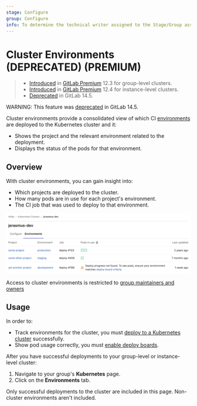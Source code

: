 ```yaml
---
stage: Configure
group: Configure
info: To determine the technical writer assigned to the Stage/Group associated with this page, see https://about.gitlab.com/handbook/engineering/ux/technical-writing/#assignments
---
```


# Cluster Environments (DEPRECATED) **(PREMIUM)**

> - [Introduced](https://gitlab.com/gitlab-org/gitlab/-/issues/13392) in [GitLab Premium](https://about.gitlab.com/pricing/) 12.3 for group-level clusters.
> - [Introduced](https://gitlab.com/gitlab-org/gitlab/-/issues/14809) in [GitLab Premium](https://about.gitlab.com/pricing/) 12.4 for instance-level clusters.
> - [Deprecated](https://gitlab.com/groups/gitlab-org/configure/-/epics/8) in GitLab 14.5.

WARNING:
This feature was [deprecated](https://gitlab.com/groups/gitlab-org/configure/-/epics/8) in GitLab 14.5.

Cluster environments provide a consolidated view of which CI [environments](../../ci/environments/index.md) are
deployed to the Kubernetes cluster and it:

- Shows the project and the relevant environment related to the deployment.
- Displays the status of the pods for that environment.

## Overview

With cluster environments, you can gain insight into:

- Which projects are deployed to the cluster.
- How many pods are in use for each project's environment.
- The CI job that was used to deploy to that environment.

![Cluster environments page](img/cluster_environments_table_v12_3.png)

Access to cluster environments is restricted to [group maintainers and
owners](../permissions.md#group-members-permissions)

## Usage

In order to:

- Track environments for the cluster, you must
  [deploy to a Kubernetes cluster](../project/clusters/deploy_to_cluster.md)
  successfully.
- Show pod usage correctly, you must
  [enable deploy boards](../project/deploy_boards.md#enabling-deploy-boards).

After you have successful deployments to your group-level or instance-level cluster:

1. Navigate to your group's **Kubernetes** page.
1. Click on the **Environments** tab.

Only successful deployments to the cluster are included in this page.
Non-cluster environments aren't included.
